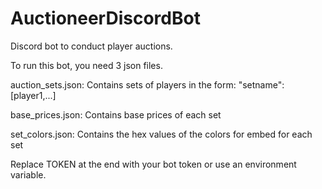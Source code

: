 # AuctioneerDiscordBot
Discord bot to conduct player auctions.

To run this bot, you need 3 json files.

auction_sets.json:
Contains sets of players in the form:
  "setname": [player1,...]

base_prices.json:
Contains base prices of each set

set_colors.json:
Contains the hex values of the colors for embed for each set

Replace TOKEN at the end with your bot token or use an environment variable.
